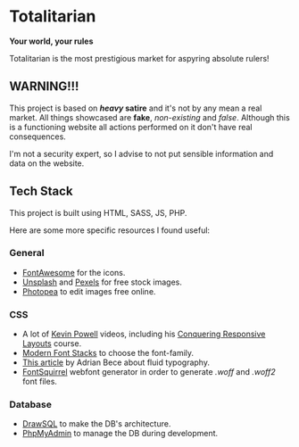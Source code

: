 # Totalitarian
**Your world, your rules** 

Totalitarian is the most prestigious market for aspyring absolute rulers!


## WARNING!!!
This project is based on ***heavy* satire** and it's not by any mean a real market. All things showcased are **fake**, *non-existing* and *false*. Although this is a functioning website all actions performed on it don't have real consequences.

I'm not a security expert, so I advise to not put sensible information and data on the website.

## Tech Stack
This project is built using HTML, SASS, JS, PHP. 

Here are some more specific resources I found useful:

### General
- [FontAwesome](https://fontawesome.com) for the icons.
- [Unsplash](https://unsplash.com) and [Pexels](https://www.pexels.com) for free stock images.
- [Photopea](https://www.photopea.com) to edit images free online.

### CSS
- A lot of [Kevin Powell](https://www.youtube.com/@KevinPowell) videos, including his [Conquering Responsive Layouts](https://courses.kevinpowell.co/conquering-responsive-layouts) course.
- [Modern Font Stacks](https://modernfontstacks.com) to choose the font-family.
- [This article](https://www.smashingmagazine.com/2022/01/modern-fluid-typography-css-clamp/) by Adrian Bece about fluid typography.
- [FontSquirrel](https://www.fontsquirrel.com/tools/webfont-generator) webfont generator in order to generate *.woff* and *.woff2* font files.

### Database
- [DrawSQL](https://drawsql.app) to make the DB's architecture.
- [PhpMyAdmin](https://www.phpmyadmin.net) to manage the DB during development.